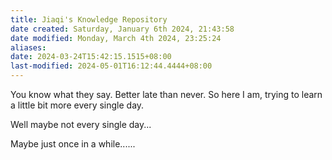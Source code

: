 ```yaml
---
title: Jiaqi's Knowledge Repository
date created: Saturday, January 6th 2024, 21:43:58
date modified: Monday, March 4th 2024, 23:25:24
aliases:
date: 2024-03-24T15:42:15.1515+08:00
last-modified: 2024-05-01T16:12:44.4444+08:00
---
```


You know what they say. Better late than never. So here I am, trying to learn a little bit more every single day.

Well maybe not every single day...

Maybe just once in a while......
